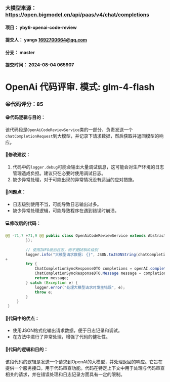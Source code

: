 ### 大模型来源：https://open.bigmodel.cn/api/paas/v4/chat/completions
#### 项目： yby6-openai-code-review
#### 提交人： yangs <1692700664@qq.com>
#### 分支： master
#### 提交时间： 2024-08-04  065907

# OpenAi 代码评审. 模式: glm-4-flash 
### 😀代码评分：85
#### 😀代码逻辑与目的：
该代码段是`OpenAiCodeReviewService`类的一部分，负责发送一个`chatCompletionRequest`到大模型，并记录下请求数据，然后获取并返回模型的响应。

#### 🎯修改建议：
1. 代码中的`logger.debug`可能会输出大量调试信息，这可能会对生产环境的日志管理造成负担。建议只在必要时使用调试日志。
2. 缺少异常处理，对于可能出现的异常情况没有适当的应对措施。

#### 🤔问题点：
- 日志级别使用不当，可能导致日志输出过多。
- 缺少异常处理逻辑，可能导致程序在遇到错误时崩溃。

#### 💻修改后的代码：
```java
@@ -71,7 +71,9 @@ public class OpenAiCodeReviewService extends AbstractOpenAiCodeReviewService {
         });
         
         // 使用INFO级别日志，而不是DEBUG级别
         logger.info("大模型请求数据: {}", JSON.toJSONString(chatCompletionRequest));
+        
         try {
             ChatCompletionSyncResponseDTO completions = openAI.completions(chatCompletionRequest);
             ChatCompletionSyncResponseDTO.Message message = completions.getChoices().get(0).getMessage();
             return message;
         } catch (Exception e) {
             logger.error("处理大模型请求时发生错误", e);
             throw e;
         }
     }
 }
```

#### 🌟代码中的优点：
- 使用JSON格式化输出请求数据，便于日志记录和调试。
- 在方法中进行了异常处理，增强了代码的健壮性。

#### 📝代码的逻辑和目的：
该段代码的逻辑是发送一个请求到OpenAI的大模型，并处理返回的响应。它旨在提供一个服务接口，用于代码审查功能。代码在特定上下文中用于处理与代码审查相关的请求，并在错误处理和日志记录方面具有一定的限制。